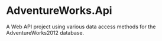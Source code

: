 # AdventureWorks.Api
A Web API project using various data access methods for the AdventureWorks2012 database.

